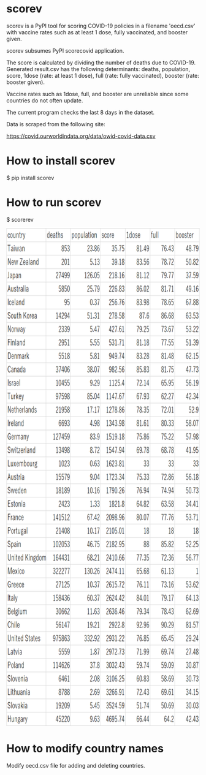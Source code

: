 # scorev
scorev is a PyPI tool for scoring COVID-19 policies in a filename 'oecd.csv' with vaccine rates 
such as at least 1 dose, fully vaccinated, and booster given.

scorev subsumes PyPI scorecovid application.

The score is calculated by dividing the number of deaths due to COVID-19.
Generated result.csv has the following determinants:
deaths, population, score, 1dose (rate: at least 1 dose), full (rate: fully vaccinated), booster (rate: booster given).

Vaccine rates such as 1dose, full, and booster are unreliable 
since some countries do not often update.

The current program checks the last 8 days in the dataset.

Data is scraped from the following site:

https://covid.ourworldindata.org/data/owid-covid-data.csv

# How to install scorev
$ pip install scorev

# How to run scorev
$ scorerev

<img src='https://github.com/ytakefuji/scorev/raw/main/result.png' width=800 height=1300 >

# How to modify country names
Modify oecd.csv file for adding and deleting countries.
